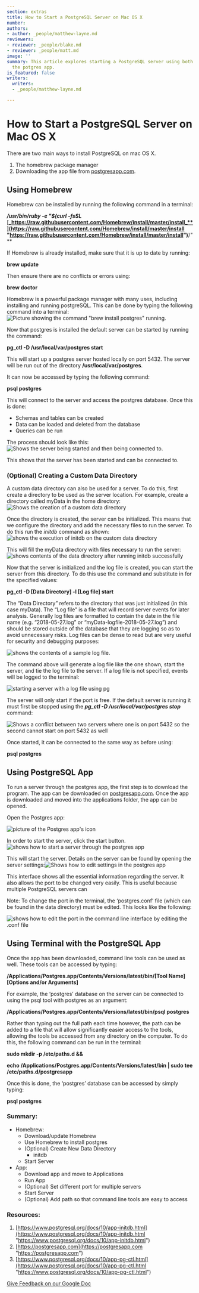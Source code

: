 ```yaml
---
section: extras
title: How to Start a PostgreSQL Server on Mac OS X
number: 
authors:
- author: _people/matthew-layne.md
reviewers:
- reviewer: _people/blake.md
- reviewer: _people/matt.md
image: ''
summary: This article explores starting a PostgreSQL server using both Homebrew and
  the potgres app.
is_featured: false
writers:
  writers:
  - _people/matthew-layne.md

---
```

# **How to Start a PostgreSQL Server on Mac OS X**

There are two main ways to install PostgreSQL on mac OS X.

1. The homebrew package manager
2. Downloading the app file from [postgresapp.com](https://postgresapp.com/).

## **Using Homebrew**

Homebrew can be installed by running the following command in a terminal:

**_/usr/bin/ruby -e "$(curl -fsSL_** [**_https://raw.githubusercontent.com/Homebrew/install/master/install_**](https://raw.githubusercontent.com/Homebrew/install/master/install "https://raw.githubusercontent.com/Homebrew/install/master/install")**_)"_**

If Homebrew is already installed, make sure that it is up to date by running:

**brew update**

Then ensure there are no conflicts or errors using:

**brew doctor**

Homebrew is a powerful package manager with many uses, including installing and running postgreSQL. This can be done by typing the following command into a terminal: ![Picture showing the command "brew install postgres" running.](/assets/images/learn-sql/extras/Start_MacOS_Server/installWithHomebrew.png)

Now that postgres is installed the default server can be started by running the command:

**pg_ctl -D /usr/local/var/postgres start**

This will start up a postgres server hosted locally on port 5432. The server will be run out of the directory **/usr/local/var/postgres**.

It can now be accessed by typing the following command:

**psql postgres**

This will connect to the server and access the postgres database. Once this is done:

* Schemas and tables can be created
* Data can be loaded and deleted from the database
* Queries can be run

The process should look like this:![Shows the server being started and then being connected to.](/assets/images/learn-sql/extras/Start_MacOS_Server/startServerFromCLI.png)

This shows that the server has been started and can be connected to.

### **(Optional) Creating a Custom Data Directory**

A custom data directory can also be used for a server. To do this, first create a directory to be used as the server location. For example, create a directory called myData in the home directory:![Shows the creation of a custom data directory](/assets/images/learn-sql/extras/Start_MacOS_Server/showCustomDataDirectory.png)

Once the directory is created, the server can be initialized. This means that we configure the directory and add the necessary files to run the server. To do this run the _initdb_ command as shown:![shows the execution of initdb on the custom data directory](/assets/images/learn-sql/extras/Start_MacOS_Server/runningInitdb.png)

This will fill the myData directory with files necessary to run the server:![shows contents of the data directory after running initdb successfully ](/assets/images/learn-sql/extras/Start_MacOS_Server/initdbResults.png)

Now that the server is initialized and the log file is created, you can start the server from this directory. To do this use the command and substitute in for the specified values:

**pg_ctl -D \[Data Directory\] -l \[Log file\] start**

The “Data Directory” refers to the directory that was just initialized (in this case myData). The “Log file” is a file that will record server events for later analysis. Generally log files are formatted to contain the date in the file name (e.g. “2018-05-27.log” or “myData-logfile-2018-05-27.log”) and should be stored outside of the database that they are logging so as to avoid unnecessary risks. Log files can be dense to read but are very useful for security and debugging purposes:

![shows the contents of a sample log file.](/assets/images/learn-sql/extras/Start_MacOS_Server/sampleLogfile.png)

The command above will generate a log file like the one shown, start the server, and tie the log file to the server. If a log file is not specified, events will be logged to the terminal:

![starting a server with a log file using pg](/assets/images/learn-sql/extras/Start_MacOS_Server/startingServerWithLogfile.png)

The server will only start if the port is free. If the default server is running it must first be stopped using the **_pg_ctl -D /usr/local/var/postgres stop_** command:

![Shows a conflict between two servers where one is on port 5432 so the second cannot start on port 5432 as well](/assets/images/learn-sql/extras/Start_MacOS_Server/serverPortConflict.png)

Once started, it can be connected to the same way as before using:

**psql postgres**

## **Using PostgreSQL App**

To run a server through the postgres app, the first step is to download the program. The app can be downloaded on [postgresapp.com](https://postgresapp.com/). Once the app is downloaded and moved into the applications folder, the app can be opened.

Open the Postgres app:

![picture of the Postgres app's icon](/assets/images/learn-sql/extras/Start_MacOS_Server/postgresAppIcon.png)

In order to start the server, click the start button.![shows how to start a server through the postgres app](/assets/images/learn-sql/extras/Start_MacOS_Server/startingServerFromApp.png)

This will start the server. Details on the server can be found by opening the server settings:![Shows how to edit settings in the postgres app](/assets/images/learn-sql/extras/Start_MacOS_Server/serverSettings.png)

This interface shows all the essential information regarding the server. It also allows the port to be changed very easily. This is useful because multiple PostgreSQL servers can

Note: To change the port in the terminal, the ‘postgres.conf’ file (which can be found in the data directory) must be edited. This looks like the following:

![shows how to edit the port in the command line interface by editing the .conf file](/assets/images/learn-sql/extras/Start_MacOS_Server/editingTheConfFile.png)

## **Using Terminal with the PostgreSQL App**

Once the app has been downloaded, command line tools can be used as well. These tools can be accessed by typing:

**/Applications/Postgres.app/Contents/Versions/latest/bin/\[Tool Name\] \[Options and/or Arguments\]**

For example, the ‘postgres’ database on the server can be connected to using the psql tool with postgres as an argument:

**/Applications/Postgres.app/Contents/Versions/latest/bin/psql postgres**

Rather than typing out the full path each time however, the path can be added to a file that will allow significantly easier access to the tools, allowing the tools be accessed from any directory on the computer. To do this, the following command can be run in the terminal:

**sudo mkdir -p /etc/paths.d &&**

**echo /Applications/Postgres.app/Contents/Versions/latest/bin | sudo tee /etc/paths.d/postgresapp**

Once this is done, the ‘postgres’ database can be accessed by simply typing:

**psql postgres**

### **Summary:**

* Homebrew:
  * Download/update Homebrew
  * Use Homebrew to install postgres
  * (Optional) Create New Data Directory
    * initdb
  * Start Server
* App:
  * Download app and move to Applications
  * Run App
  * (Optional) Set different port for multiple servers
  * Start Server
  * (Optional) Add path so that command line tools are easy to access

### **Resources:**

1. [https://www.postgresql.org/docs/10/app-initdb.html](https://www.postgresql.org/docs/10/app-initdb.html "https://www.postgresql.org/docs/10/app-initdb.html")
2. [https://postgresapp.com](https://postgresapp.com "https://postgresapp.com")
3. [https://www.postgresql.org/docs/10/app-pg-ctl.html](https://www.postgresql.org/docs/10/app-pg-ctl.html "https://www.postgresql.org/docs/10/app-pg-ctl.html")

[Give Feedback on our Google Doc](https://docs.google.com/document/d/1MfBqyfJXD9x4iaI_2Lmt-yCoPqD_jDbDEULMJ7NaavU/edit?usp=sharing "Google Doc")